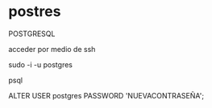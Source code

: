 # postres
POSTGRESQL 


acceder por medio de ssh

sudo -i -u postgres


psql


ALTER USER postgres PASSWORD 'NUEVACONTRASEÑA';


